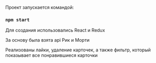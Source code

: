 
Проект запускается командой:

### `npm start`

Для создания использовались React и Redux

За основу была взята api Рик и Морти

Реализованы лайки, удаление карточек, а также фильтр, который показывает все понравившиеся карточки
